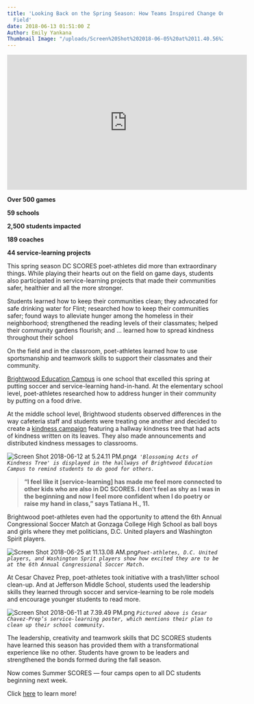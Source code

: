 ```yaml
---
title: 'Looking Back on the Spring Season: How Teams Inspired Change On & Off the
  Field'
date: 2018-06-13 01:51:00 Z
Author: Emily Yankana
Thumbnail Image: "/uploads/Screen%20Shot%202018-06-05%20at%2011.40.56%20AM.png"
---
```


<iframe width="560" height="315" src="https://www.youtube.com/embed/Z6Gt5t1fYzk" frameborder="0" allow="autoplay; encrypted-media" allowfullscreen></iframe>

**Over 500 games**

**59 schools**

**2,500 students impacted**

**189 coaches**

**44 service-learning projects**

This spring season DC SCORES poet-athletes did more than extraordinary things. While playing their hearts out on the field on game days, students also participated in service-learning projects that made their communities safer, healthier and all the more stronger.

Students learned how to keep their communities clean; they advocated for safe drinking water for Flint; researched how to keep their communities safer; found ways to alleviate hunger among the homeless in their neighborhood; strengthened the reading levels of their classmates; helped their community gardens flourish; and ... learned how to spread kindness throughout their school

On the field and in the classroom, poet-athletes learned how to use sportsmanship and teamwork skills to support their classmates and their community.

[Brightwood Education Campus](http://www.brightwoodec.org/) is one school that excelled this spring at putting soccer and service-learning hand-in-hand. At the elementary school level, poet-athletes researched how to address hunger in their community by putting on a food drive.

At the middle school level, Brightwood students observed differences in the way cafeteria staff and students were treating one another and decided to create a [kindness campaign](https://www.dcscores.org/blog/2018/05/brightwood-educations-campus-spreads-acts-of-kindness) featuring a hallway kindness tree that had acts of kindness written on its leaves. They also made announcements and distributed kindness messages to classrooms.

![Screen Shot 2018-06-12 at 5.24.11 PM.png](/uploads/Screen%20Shot%202018-06-12%20at%205.24.11%20PM.png)*`A 'Blossoming Acts of Kindness Tree' is displayed in the hallways of Brightwood Education Campus to remind students to do good for others.`*

> **“I feel like it \[service-learning\] has made me feel more connected to other kids who are also in DC SCORES. I don’t feel as shy as I was in the beginning and now I feel more confident when I do poetry or raise my hand in class,” says Tatiana H., 11.**

Brightwood poet-athletes even had the opportunity to attend the 6th Annual Congressional Soccer Match at Gonzaga College High School as ball boys and girls where they met politicians, D.C. United players and Washington Spirit players.

![Screen Shot 2018-06-25 at 11.13.08 AM.png](/uploads/Screen%20Shot%202018-06-25%20at%2011.13.08%20AM.png)*`Poet-athletes, D.C. United players, and Washington Sprit players show how excited they are to be at the 6th Annual Congressional Soccer Match.`*

At Cesar Chavez Prep, poet-athletes took initiative with a trash/litter school clean-up. And at Jefferson Middle School, students used the leadership skills they learned through soccer and service-learning to be role models and encourage younger students to read more.

![Screen Shot 2018-06-11 at 7.39.49 PM.png](/uploads/Screen%20Shot%202018-06-11%20at%207.39.49%20PM.png)
*`Pictured above is Cesar Chavez-Prep’s service-learning poster, which mentions their plan to clean up their school community.`*

The leadership, creativity and teamwork skills that DC SCORES students have learned this season has provided them with a transformational experience like no other. Students have grown to be leaders and strengthened the bonds formed during the fall season.

Now comes Summer SCORES — four camps open to all DC students beginning next week.

Click [here](http://summer.dcscores.org/) to learn more!